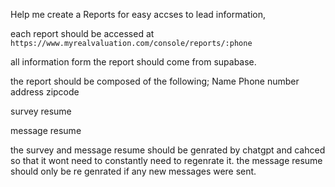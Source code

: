 Help me create a Reports for easy accses to lead information, 

each report should be accessed at `https://www.myrealvaluation.com/console/reports/:phone`

all information form the report should come from supabase.

the report should be composed of the following;
Name 
Phone number
address 
zipcode

survey resume 

message resume 


the survey and message resume should be genrated by chatgpt and cahced so that it wont need to constantly need to regenrate it. the message resume should only be re genrated if any new messages were sent.
